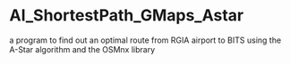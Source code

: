 # AI_ShortestPath_GMaps_Astar
a program to find out an optimal route from RGIA airport to BITS using the A-Star algorithm and the OSMnx library
      
